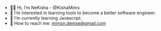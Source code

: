 - 👋🏾 Hi, I’m NeKisha - @KishaMims
- 👀 I’m interested in learning tools to become a better software engineer. 
- 🌱 I’m currently learning Javascript. 
- 📨 How to reach me: mimsn.denise@gmail.com 

<!---
KishaMims/KishaMims is a ✨ special ✨ repository because its `README.md` (this file) appears on your GitHub profile.
You can click the Preview link to take a look at your changes.
--->
